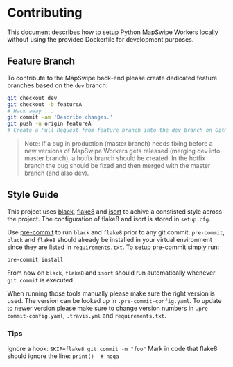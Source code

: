 # Contributing

This document describes how to setup Python MapSwipe Workers locally without using the provided Dockerfile for development purposes.


## Feature Branch

To contribute to the MapSwipe back-end please create dedicated feature branches based on the `dev` branch:

```bash
git checkout dev
git checkout -b featureA
# Hack away ...
git commit -am 'Describe changes.'
git push -u origin featureA
# Create a Pull Request from feature branch into the dev branch on GitHub.
```

> Note: If a bug in production (master branch) needs fixing before a new versions of MapSwipe Workers gets released (merging dev into master branch), a hotfix branch should be created. In the hotfix branch the bug should be fixed and then merged with the master branch (and also dev).


## Style Guide

This project uses [black](https://github.com/psf/black), [flake8](https://gitlab.com/pycqa/flake8) and [isort](https://github.com/PyCQA/isort) to achive a constisted style across the project.
The configuration of flake8 and isort is stored in `setup.cfg`.

Use [pre-commit](https://pre-commit.com/) to run `black` and `flake8` prior to any git commit. `pre-commit`, `black` and `flake8` should already be installed in your virtual environment since they are listed in `requirements.txt`. To setup pre-commit simply run:

```
pre-commit install
```

From now on `black`, `flake8` and `isort` should run automatically whenever `git commit` is executed.

When running those tools manually please make sure the right version is used. The version can be looked up in `.pre-commit-config.yaml`.
To update to newer version please make sure to change version numbers in `.pre-commit-config.yaml`, `.travis.yml` and `requirements.txt`.


### Tips

Ignore a hook: `SKIP=flake8 git commit -m "foo"`
Mark in code that flake8 should ignore the line: `print()  # noqa`

